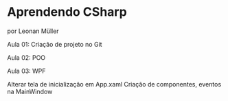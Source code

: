 ﻿# Aprendendo CSharp
por Leonan Müller

Aula 01:
	Criação de projeto no Git

Aula 02: 
	POO

Aula 03:
	WPF

Alterar tela de inicialização em App.xaml
Criação de componentes, eventos na MainWindow